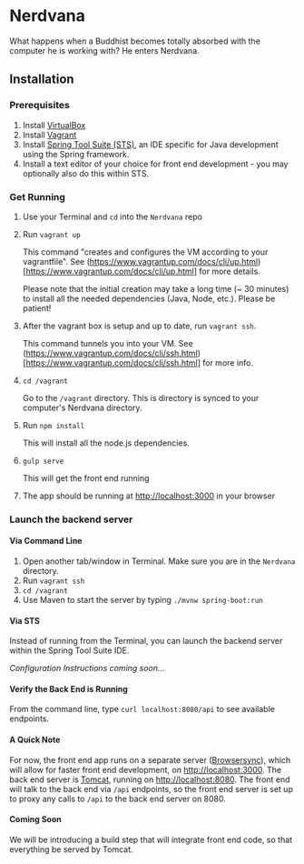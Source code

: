 # Nerdvana
What happens when a Buddhist becomes totally absorbed with the computer he is working with? He enters Nerdvana.

## Installation

### Prerequisites

1. Install [VirtualBox](https://www.virtualbox.org/wiki/Downloads)
2. Install [Vagrant](https://www.vagrantup.com/)
3. Install [Spring Tool Suite (STS)](http://spring.io/tools/sts/all), an IDE specific for Java development using the Spring framework.
4. Install a text editor of your choice for front end development - you may optionally also do this within STS.

### Get Running
1. Use your Terminal and `cd` into the `Nerdvana` repo
2. Run `vagrant up`
    
    This command "creates and configures the VM according to your vagrantfile". See (https://www.vagrantup.com/docs/cli/up.html)[https://www.vagrantup.com/docs/cli/up.html] for more details.

    Please note that the initial creation may take a long time (~ 30 minutes) to install all the needed dependencies (Java, Node, etc.). Please be patient!
5. After the vagrant box is setup and up to date, run `vagrant ssh`.
    
    This command tunnels you into your VM. See (https://www.vagrantup.com/docs/cli/ssh.html)[https://www.vagrantup.com/docs/cli/ssh.html] for more info.
6. `cd /vagrant`
    
    Go to the `/vagrant` directory. This is directory is synced to your computer's Nerdvana directory.
7. Run `npm install`
    
    This will install all the node.js dependencies.
8. `gulp serve`
    
    This will get the front end running
9. The app should be running at [http://localhost:3000](http://localhost:3000) in your browser

### Launch the backend server

#### Via Command Line

1. Open another tab/window in Terminal. Make sure you are in the `Nerdvana` directory.
2. Run `vagrant ssh`
3. `cd /vagrant`
4. Use Maven to start the server by typing `./mvnw spring-boot:run`

#### Via STS

Instead of running from the Terminal, you can launch the backend server within the Spring Tool Suite IDE. 

_Configuration Instructions coming soon..._

#### Verify the Back End is Running

From the command line, type `curl localhost:8080/api` to see available endpoints.

#### A Quick Note

For now, the front end app runs on a separate server ([Browsersync](https://www.browsersync.io/)), which will allow for faster front end development, on [http://localhost:3000](http://localhost:3000). The back end server is [Tomcat](https://tomcat.apache.org/), running on [http://localhost:8080](http://localhost:8080). The front end will talk to the back end via `/api` endpoints, so the front end server is set up to proxy any calls to `/api` to the back end server on 8080. 

#### Coming Soon
We will be introducing a build step that will integrate front end code, so that everything be served by Tomcat.
